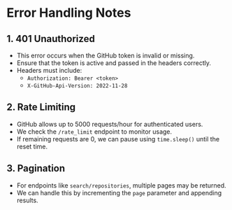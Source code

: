 # Error Handling Notes

## 1. 401 Unauthorized
- This error occurs when the GitHub token is invalid or missing.
- Ensure that the token is active and passed in the headers correctly.
- Headers must include:
  - `Authorization: Bearer <token>`
  - `X-GitHub-Api-Version: 2022-11-28`

## 2. Rate Limiting
- GitHub allows up to 5000 requests/hour for authenticated users.
- We check the `/rate_limit` endpoint to monitor usage.
- If remaining requests are 0, we can pause using `time.sleep()` until the reset time.

## 3. Pagination
- For endpoints like `search/repositories`, multiple pages may be returned.
- We can handle this by incrementing the `page` parameter and appending results.
